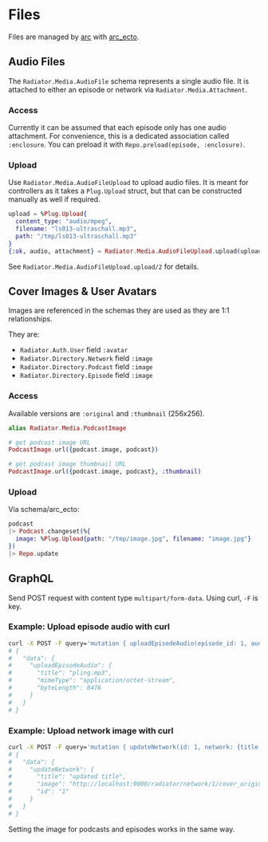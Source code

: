 # Files

Files are managed by [arc] with [arc_ecto].

## Audio Files

The `Radiator.Media.AudioFile` schema represents a single audio file. It is attached to either an episode or network via `Radiator.Media.Attachment`.

### Access

Currently it can be assumed that each episode only has one audio attachment. For convenience, this is a dedicated association called `:enclosure`. You can preload it with `Repo.preload(episode, :enclosure)`.

### Upload

Use `Radiator.Media.AudioFileUpload` to upload audio files. It is meant for controllers as it takes a `Plug.Upload` struct, but that can be constructed manually as well if required.

```elixir
upload = %Plug.Upload{
  content_type: "audio/mpeg",
  filename: "ls013-ultraschall.mp3",
  path: "/tmp/ls013-ultraschall.mp3"
}
{:ok, audio, attachment} = Radiator.Media.AudioFileUpload.upload(upload, episode)
```

See `Radiator.Media.AudioFileUpload.upload/2` for details.

## Cover Images & User Avatars

Images are referenced in the schemas they are used as they are 1:1 relationships.

They are:

- `Radiator.Auth.User` field `:avatar`
- `Radiator.Directory.Network` field `:image`
- `Radiator.Directory.Podcast` field `:image`
- `Radiator.Directory.Episode` field `:image`

### Access

Available versions are `:original` and `:thumbnail` (256x256).

```elixir
alias Radiator.Media.PodcastImage

# get podcast image URL
PodcastImage.url({podcast.image, podcast})

# get podcast image thumbnail URL
PodcastImage.url({podcast.image, podcast}, :thumbnail)
```

### Upload

Via schema/arc_ecto:

```elixir
podcast 
|> Podcast.changeset(%{
  image: %Plug.Upload{path: "/tmp/image.jpg", filename: "image.jpg"}
}) 
|> Repo.update
```

## GraphQL

Send POST request with content type `multipart/form-data`. Using curl, `-F` is key.

### Example: Upload episode audio with curl

```bash
curl -X POST -F query='mutation { uploadEpisodeAudio(episode_id: 1, audio: "myupload") {mimeType byteLength title } }'  -F myupload=@test/fixtures/pling.mp3 localhost:4000/api/graphql
# {
#   "data": {
#     "uploadEpisodeAudio": {
#       "title": "pling.mp3",
#       "mimeType": "application/octet-stream",
#       "byteLength": 8476
#     }
#   }
# }
```

### Example: Upload network image with curl

```bash
curl -X POST -F query='mutation { updateNetwork(id: 1, network: {title: "updated title", image: "myupload"}) { id title image }}'  -F myupload=@test/fixtures/image.jpg localhost:4000/api/graphql
# {
#   "data": {
#     "updateNetwork": {
#       "title": "updated title",
#       "image": "http://localhost:9000/radiator/network/1/cover_original.jpg?v=63723926016",
#       "id": "1"
#     }
#   }
# }
```

Setting the image for podcasts and episodes works in the same way.

[arc]: https://hex.pm/packages/arc
[arc_ecto]: https://hex.pm/packages/arc_ecto

